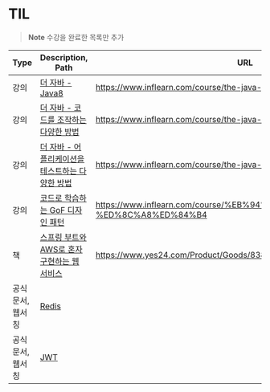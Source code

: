 # TIL

> **Note**
> 수강을 완료한 목록만 추가

| Type             | Description, Path                                                                                                                                                                                                                                                          | URL                                                                            |
| ---------------- | -------------------------------------------------------------------------------------------------------------------------------------------------------------------------------------------------------------------------------------------------------------------------- | ------------------------------------------------------------------------------ |
| 강의             | [더 자바 - Java8](./%EA%B0%95%EC%9D%98/%EB%8D%94%20%EC%9E%90%EB%B0%94/Java8/)                                                                                                                                                                                              | https://www.inflearn.com/course/the-java-java8                                 |
| 강의             | [더 자바 - 코드를 조작하는 다양한 방법](./%EA%B0%95%EC%9D%98/%EB%8D%94%20%EC%9E%90%EB%B0%94/%EC%BD%94%EB%93%9C%EB%A5%BC%20%EC%A1%B0%EC%9E%91%ED%95%98%EB%8A%94%20%EB%8B%A4%EC%96%91%ED%95%9C%20%EB%B0%A9%EB%B2%95/)                                                        | https://www.inflearn.com/course/the-java-code-manipulation                     |
| 강의             | [더 자바 - 어플리케이션을 테스트하는 다양한 방법](./%EA%B0%95%EC%9D%98/%EB%8D%94%20%EC%9E%90%EB%B0%94/%EC%96%B4%ED%94%8C%EB%A6%AC%EC%BC%80%EC%9D%B4%EC%85%98%EC%9D%84%20%ED%85%8C%EC%8A%A4%ED%8A%B8%ED%95%98%EB%8A%94%20%EB%8B%A4%EC%96%91%ED%95%9C%20%EB%B0%A9%EB%B2%95/) | https://www.inflearn.com/course/the-java-application-test                      |
| 강의             | [코드로 학습하는 GoF 디자인 패턴](./%EA%B0%95%EC%9D%98/%EC%BD%94%EB%93%9C%EB%A1%9C%20%ED%95%99%EC%8A%B5%ED%95%98%EB%8A%94%20GoF%20%EB%94%94%EC%9E%90%EC%9D%B8%ED%8C%A8%ED%84%B4/)                                                                                          | https://www.inflearn.com/course/%EB%94%94%EC%9E%90%EC%9D%B8-%ED%8C%A8%ED%84%B4 |
| 책               | [스프링 부트와 AWS로 혼자 구현하는 웹 서비스](./BooK/%EC%8A%A4%ED%94%84%EB%A7%81%20%EB%B6%80%ED%8A%B8%EC%99%80%20AWS%EB%A1%9C%20%ED%98%BC%EC%9E%90%20%EA%B5%AC%ED%98%84%ED%95%98%EB%8A%94%20%EC%9B%B9%20%EC%84%9C%EB%B9%84%EC%8A%A4/)                                      | https://www.yes24.com/Product/Goods/83849117                                   |
| 공식문서, 웹서칭 | [Redis](./DB/NoSql/Redis/)                                                                                                                                                                                                                                                 |
| 공식문서, 웹서칭 | [JWT](./JWT/)                                                                                                                                                                                                                                                              |
